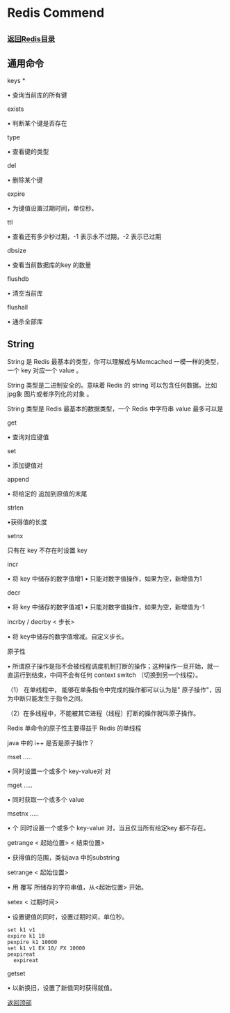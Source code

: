 Redis Commend
====
##
### [返回Redis目录](./RedisDirectory.md)

## 通用命令

keys *

•  查询当前库的所有键

exists <key>

•  判断某个键是否存在

type <key>

•  查看键的类型

del <key>

•  删除某个键

expire <key> <seconds>

•  为键值设置过期时间，单位秒。

ttl <key>

• 查看还有多少秒过期，-1 表示永不过期，-2 表示已过期

dbsize

• 查看当前数据库的key 的数量

flushdb

• 清空当前库

flushall

• 通杀全部库


## String 

String 是 Redis 最基本的类型，你可以理解成与Memcached 一模一样的类型，一个 key 对应一个 value 。

String 类型是二进制安全的。意味着 Redis 的 string 可以包含任何数据。比如 jpg象 图片或者序列化的对象  。

String 类型是 Redis 最基本的数据类型，一个 Redis 中字符串 value 最多可以是

get <key>

•  查询对应键值

set <key> <value>

•  添加键值对

append <key> <value>

•  将给定的<value>  追加到原值的末尾

strlen <key>

•获得值的长度

setnx <key> <value>

只有在 key  不存在时设置 key

incr <key>

•  将 key  中储存的数字值增1
•  只能对数字值操作，如果为空，新增值为1

decr <key>

•  将 key  中储存的数字值减1
•  只能对数字值操作，如果为空，新增值为-1

incrby / decrby <key> < 步长>

•  将 key中储存的数字值增减。自定义步长。


原子性

• 所谓原子操作是指不会被线程调度机制打断的操作；这种操作一旦开始，就一
直运行到结束，中间不会有任何 context switch （切换到另一个线程）。

（1） 在单线程中， 能够在单条指令中完成的操作都可以认为是" 原子操作"，因为中断只能发生于指令之间。

（2）在多线程中，不能被其它进程（线程）打断的操作就叫原子操作。

Redis 单命令的原子性主要得益于 Redis 的单线程

java 中的 i++ 是否是原子操作？


mset <key1> <value1> <key2> <value2> .....

•  同时设置一个或多个 key-value对 对

mget <key1> <key2> <key3> .....

•  同时获取一个或多个 value

msetnx <key1> <value1> <key2> <value2> .....

• 个 同时设置一个或多个 key-value  对，当且仅当所有给定key  都不存在。

getrange <key> < 起始位置> < 结束位置>

•  获得值的范围，类似java 中的substring

setrange <key> < 起始位置> <value>

•  用 <value>  覆写<key>  所储存的字符串值，从<起始位置> 开始。

setex <key> < 过期时间> <value>

•  设置键值的同时，设置过期时间，单位秒。

	set k1 v1
	expire k1 10
	pexpire k1 10000
	set k1 v1 EX 10/ PX 10000
	pexpireat
	  expireat

getset <key> <value>

•  以新换旧，设置了新值同时获得就值。

[返回顶部](#readme)